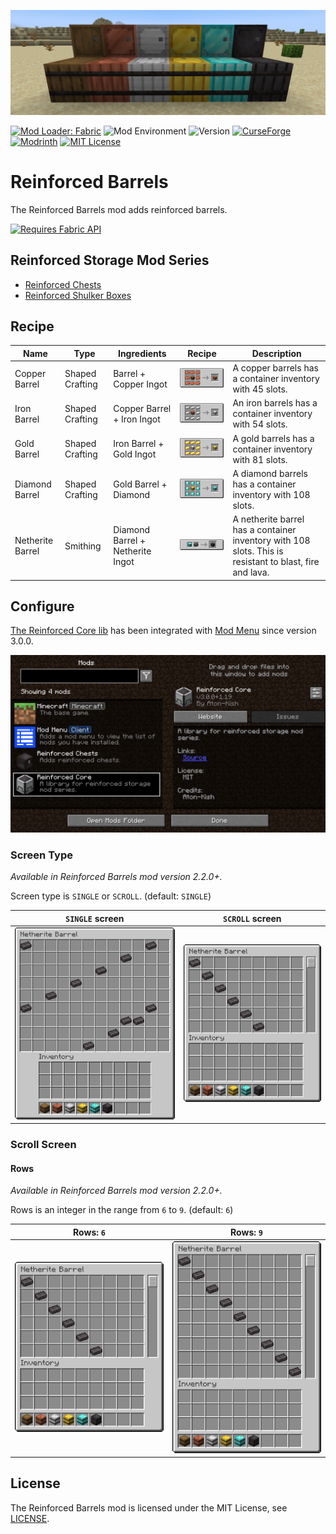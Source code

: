 ![Reinforced Barrels](./images/header.png)

[![Mod Loader: Fabric](https://img.shields.io/static/v1?label=modloader&message=fabric&color=brightgreen)](https://www.curseforge.com/minecraft/mc-mods/fabric-api)
![Mod Environment](https://img.shields.io/static/v1?label=environment&message=client%2Fserver&color=yellow)
![Version](https://cf.way2muchnoise.eu/versions/529875.svg)
[![CurseForge](https://cf.way2muchnoise.eu/529875.svg)](https://www.curseforge.com/minecraft/mc-mods/reinforced-barrels)
[![Modrinth](https://img.shields.io/modrinth/dt/Tx85779b?color=%2300AF5C&logo=modrinth)](https://modrinth.com/mod/reinforced-barrels)
[![MIT License](https://img.shields.io/static/v1?label=licence&message=MIT&color=blue)](./LICENSE)

# Reinforced Barrels

The Reinforced Barrels mod adds reinforced barrels.

[<img alt="Requires Fabric API" src="https://i.imgur.com/Ol1Tcf8.png" width="128"/>](https://www.curseforge.com/minecraft/mc-mods/fabric-api)

## Reinforced Storage Mod Series

- [Reinforced Chests](https://github.com/Aton-Kish/reinforced-chests)
- [Reinforced Shulker Boxes](https://github.com/Aton-Kish/reinforced-shulker-boxes)

## Recipe

| Name             | Type            | Ingredients                      | Recipe                                                                                                 | Description                                                                                             |
| ---------------- | --------------- | -------------------------------- | ------------------------------------------------------------------------------------------------------ | ------------------------------------------------------------------------------------------------------- |
| Copper Barrel    | Shaped Crafting | Barrel + Copper Ingot            | <img alt="Copper Barrel Recipe" src="./images/recipes/copper_barrel.png" width="256" />                | A copper barrels has a container inventory with 45 slots.                                               |
| Iron Barrel      | Shaped Crafting | Copper Barrel + Iron Ingot       | <img alt="Iron Barrel Recipe" src="./images/recipes/iron_barrel.png" width="256" />                    | An iron barrels has a container inventory with 54 slots.                                                |
| Gold Barrel      | Shaped Crafting | Iron Barrel + Gold Ingot         | <img alt="Gold Barrel Recipe" src="./images/recipes/gold_barrel.png" width="256" />                    | A gold barrels has a container inventory with 81 slots.                                                 |
| Diamond Barrel   | Shaped Crafting | Gold Barrel + Diamond            | <img alt="Diamond Barrel Recipe" src="./images/recipes/diamond_barrel.png" width="256" />              | A diamond barrels has a container inventory with 108 slots.                                             |
| Netherite Barrel | Smithing        | Diamond Barrel + Netherite Ingot | <img alt="Netherite Barrel Recipe" src="./images/recipes/netherite_barrel_smithing.png" width="256" /> | A netherite barrel has a container inventory with 108 slots. This is resistant to blast, fire and lava. |

## Configure

[The Reinforced Core lib](https://github.com/Aton-Kish/reinforced-core) has been integrated with [Mod Menu](https://www.curseforge.com/minecraft/mc-mods/modmenu) since version 3.0.0.

![Mod Menu](./images/modmenu/modmenu.png)

### Screen Type

_Available in Reinforced Barrels mod version 2.2.0+._

Screen type is `SINGLE` or `SCROLL`. (default: `SINGLE`)

| `SINGLE` screen                               | `SCROLL` screen                                |
| --------------------------------------------- | ---------------------------------------------- |
| ![Single Screen](./images/modmenu/single.png) | ![Scroll Screen](./images/modmenu/scroll6.png) |

### Scroll Screen

#### Rows

_Available in Reinforced Barrels mod version 2.2.0+._

Rows is an integer in the range from `6` to `9`. (default: `6`)

| Rows: `6`                                              | Rows: `9`                                              |
| ------------------------------------------------------ | ------------------------------------------------------ |
| ![Scroll Screen: 6 rows](./images/modmenu/scroll6.png) | ![Scroll Screen: 9 rows](./images/modmenu/scroll9.png) |

## License

The Reinforced Barrels mod is licensed under the MIT License, see [LICENSE](./LICENSE).
